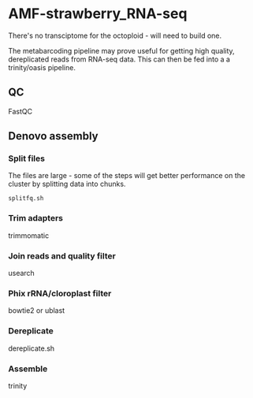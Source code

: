 # AMF-strawberry_RNA-seq

There's no transciptome for the octoploid - will need to build one.

The metabarcoding pipeline may prove useful for getting high quality, dereplicated reads from  RNA-seq data. 
This can then be fed into a a trinity/oasis pipeline.

## QC
FastQC
## Denovo assembly

### Split files
The files are large - some of the steps will get better performance on the cluster by splitting data into chunks.
```shell
splitfq.sh 
```
### Trim adapters
trimmomatic
### Join reads and quality filter
usearch
### Phix rRNA/cloroplast filter
bowtie2 or ublast
### Dereplicate 
dereplicate.sh
### Assemble
trinity
